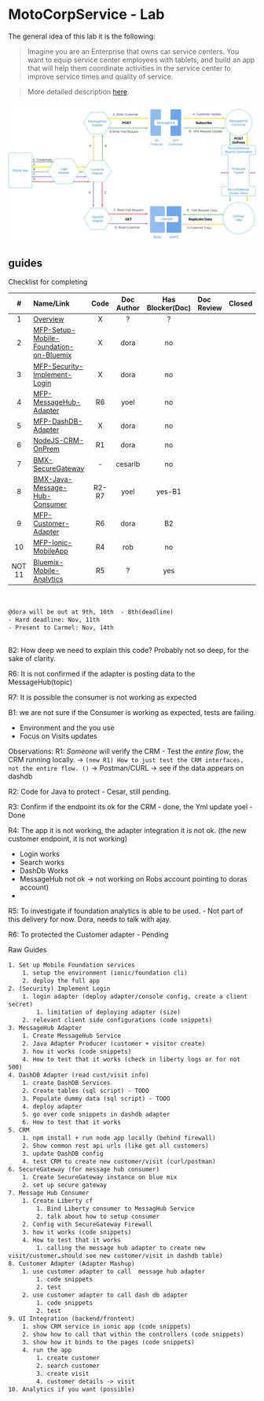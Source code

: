 # MotoCorpService - Lab

The general idea of this lab it is the following:
> Imagine you are an Enterprise that owns car service centers. You want to equip service center employees with tablets, and build an app that will help them coordinate activities in the service center to improve service times and quality of service.

> More  detailed description [here](/Lab/Contents/Overview/Readme.md).

![Lab 2 - Map](/Lab/img/Lab2-Map.png)



## guides

Checklist for completing


|   #    | Name/Link                                                                                                | Code  | Doc Author | Has Blocker(Doc) | Doc Review | Closed |
|:------:|:---------------------------------------------------------------------------------------------------------|:-----:|:----------:|:----------------:|:-----------|:-------|
|   1    | [Overview](/Lab/Contents/Sample/Readme.md)                                                               |   X   |     ?      |        ?         |            |        |
|   2    | [MFP-Setup-Mobile-Foundation-on-Bluemix](/Lab/Contents/MFP-Setup-Mobile-Foundation-on-Bluemix/Readme.md) |   X   |    dora      |        no        |            |        |
|   3    | [MFP-Security-Implement-Login](/Lab/Contents/MFP-Security-Implement-Login/Readme.md)                     |   X   |    dora    |        no        |            |        |
|   4    | [MFP-MessageHub-Adapter](/Lab/Contents/MFP-MessageHub-Adapter/Readme.md)                                 |  R6   |    yoel    |        no        |            |        |
|   5    | [MFP-DashDB-Adapter](/Lab/Contents/MFP-DashDB-Adapter/Readme.md)                                         |   X   |    dora      |        no        |            |        |
|   6    | [NodeJS-CRM-OnPrem](/Lab/Contents/NodeJS-CRM-OnPrem/Readme.md)                                           |  R1   |    dora      |        no        |            |        |
|   7    | [BMX-SecureGateway](/Lab/Contents/BMX-SecureGateway/Readme.md)                                           |   -   |  cesarlb   |        no        |            |        |
|   8    | [BMX-Java-Message-Hub-Consumer](/Lab/Contents/BMX-Java-Message-Hub-Consumer/Readme.md)                   | R2-R7 |     yoel      |      yes-B1      |            |        |
|   9   | [MFP-Customer-Adapter](/Lab/Contents/MFP-Customer-Adapter/Readme.md)                                     |  R6   |     dora      |        B2        |            |        |
|   10   | [MFP-Ionic-MobileApp](/Lab/Contents/MFP-Ionic-MobileApp/Readme.md)                                       |  R4   |    rob     |        no        |            |        |
| NOT 11 | [Bluemix-Mobile-Analytics](/Lab/Contents/Bluemix-Mobile-Analytics/Readme.md)                             |  R5   |     ?      |       yes        |            |        |


```


@dora will be out at 9th, 10th  - 8th(deadline)
- Hard deadline: Nov, 11th
- Present to Carmel: Nov, 14th


```
B2: How deep we need to explain this code? Probably not so deep, for the sake of clarity.

R6: It is not confirmed if the adapter is posting data to the MessageHub(topic)

R7: It is possible the consumer is not working as expected

B1: we are not sure if the Consumer is working as expected, tests are failing.


- Environment and the you use
- Focus on Visits updates

Observations:
R1: *Someone* will verify the CRM - Test the *entire flow*, the CRM running locally. -> `(new R1) How to just test the CRM interfaces, not the entire flow. ()`
-> Postman/CURL -> see if the data appears on dashdb

R2: Code for Java to protect - Cesar, still pending.

R3: Confirm if the endpoint its ok for the CRM - done, the Yml update yoel - Done

R4: The app it is not working, the adapter integration it is not ok. (the new customer endpoint, it is not working)
  - Login works
  - Search works
  - DashDb Works
  - MessageHub not ok -> not working on Robs account pointing to doras account)
  -
R5: To investigate if foundation analytics is able to be used. - Not part of this delivery for now. Dora, needs to talk with ajay.

R6: To protected the Customer adapter - Pending


Raw Guides
```
1. Set up Mobile Foundation services
    1. setup the environment (ionic/foundation cli)
    2. deploy the full app
2. (Security) Implement Login
    1. login adapter (deploy adapter/console config, create a client secret)
        1. limitation of deploying adapter (size)
    2. relevant client side configurations (code snippets)
3. MessageHub Adapter
    1. Create MessageHub Service
    2. Java Adapter Producer (customer + visitor create)
    3. how it works (code snippets)
    4. How to test that it works (check in liberty logs or for not 500)
4. DashDB Adapter (read cust/visit info)
    1. create DashDB Services
    2. Create tables (sql script) - TODO
    3. Populate dummy data (sql script) - TODO
    4. deploy adapter
    5. go over code snippets in dashdb adapter
    6. How to test that it works
5. CRM
    1. npm install + run node app locally (behind firewall)
    2. Show common rest api urls (like get all customers)
    3. update DashDB config
    4. test CRM to create new customer/visit (curl/postman)
6. SecureGateway (for message hub consumer)
    1. Create SecureGateway instance on blue mix
    2. set up secure gateway
7. Message Hub Consumer
    1. Create Liberty cf
        1. Bind Liberty consumer to MessagHub Service
        2. talk about how to setup consumer
    2. Config with SecureGateway Firewall
    3. how it works (code snippets)
    4. How to test that it works
        1. calling the message hub adapter to create new visit/customer…should see new customer/visit in dashdb table)
8. Customer Adapter (Adapter Mashup)
    1. use customer adapter to call  message hub adapter
        1. code snippets
        2. test
    2. use customer adapter to call dash db adapter
        1. code snippets
        2. test
9. UI Integration (backend/frontent)
    1. show CRM service in ionic app (code snippets)
    2. show how to call that within the controllers (code snippets)
    3. show how it binds to the pages (code snippets)
    4. run the app
        1. create customer
        2. search customer
        3. create visit
        4. customer details -> visit
10. Analytics if you want (possible)

```
